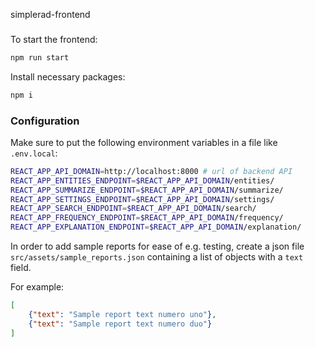 simplerad-frontend
###

To start the frontend:
```bash
npm run start
```

Install necessary packages:
```bash
npm i
```

### Configuration
Make sure to put the following environment variables in a file like `.env.local`:

```bash
REACT_APP_API_DOMAIN=http://localhost:8000 # url of backend API
REACT_APP_ENTITIES_ENDPOINT=$REACT_APP_API_DOMAIN/entities/
REACT_APP_SUMMARIZE_ENDPOINT=$REACT_APP_API_DOMAIN/summarize/
REACT_APP_SETTINGS_ENDPOINT=$REACT_APP_API_DOMAIN/settings/
REACT_APP_SEARCH_ENDPOINT=$REACT_APP_API_DOMAIN/search/
REACT_APP_FREQUENCY_ENDPOINT=$REACT_APP_API_DOMAIN/frequency/
REACT_APP_EXPLANATION_ENDPOINT=$REACT_APP_API_DOMAIN/explanation/
```

In order to add sample reports for ease of e.g. testing, create a json file
`src/assets/sample_reports.json` containing a list of objects with a `text` field.

For example:
```json
[
    {"text": "Sample report text numero uno"},
    {"text": "Sample report text numero duo"}
]
```
